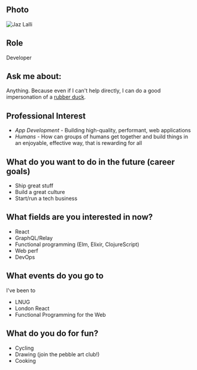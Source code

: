 ## Photo
![Jaz Lalli](https://en.gravatar.com/userimage/30891030/f6d003be885c82c4fc87e9dc3a206c40.jpg?size=200)

## Role
Developer

## Ask me about:
Anything. Because even if I can't help directly, I can do a good impersonation of a [rubber duck](https://en.wikipedia.org/wiki/Rubber_duck_debugging).

## Professional Interest
- *App Development* - Building high-quality, performant, web applications
- *Humans* - How can groups of humans get together and build things in an enjoyable, effective way, that is rewarding for all

## What do you want to do in the future (career goals)
- Ship great stuff
- Build a great culture
- Start/run a tech business

## What fields are you interested in now?
- React
- GraphQL/Relay
- Functional programming (Elm, Elixir, ClojureScript)
- Web perf
- DevOps

## What events do you go to
I've been to

- LNUG
- London React
- Functional Programming for the Web

## What do you do for fun?
- Cycling
- Drawing (join the pebble art club!)
- Cooking
